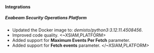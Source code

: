 
#### Integrations

##### Exabeam Security Operations Platform

- Updated the Docker image to: *demisto/python3:3.12.11.4508456*.
- Improved code quality.
<~XSIAM,PLATFORM>
- Added support for **Maximum Events Per Fetch** parameter.
- Added support for **Fetch events** parameter.
</~XSIAM,PLATFORM>
